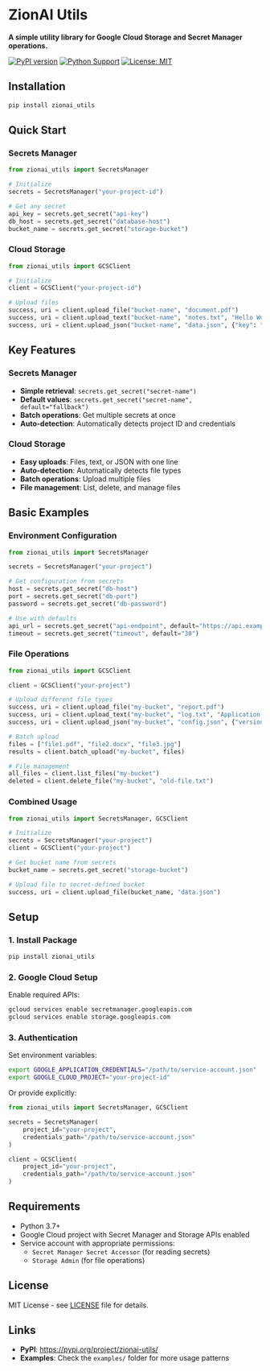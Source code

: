 # ZionAI Utils

**A simple utility library for Google Cloud Storage and Secret Manager operations.**

[![PyPI version](https://img.shields.io/pypi/v/zionai-utils.svg)](https://pypi.org/project/zionai-utils/)
[![Python Support](https://img.shields.io/pypi/pyversions/zionai-utils.svg)](https://pypi.org/project/zionai-utils/)
[![License: MIT](https://img.shields.io/badge/License-MIT-yellow.svg)](https://opensource.org/licenses/MIT)

## Installation

```bash
pip install zionai_utils
```

## Quick Start

### Secrets Manager
```python
from zionai_utils import SecretsManager

# Initialize
secrets = SecretsManager("your-project-id")

# Get any secret
api_key = secrets.get_secret("api-key")
db_host = secrets.get_secret("database-host")
bucket_name = secrets.get_secret("storage-bucket")
```

### Cloud Storage
```python
from zionai_utils import GCSClient

# Initialize
client = GCSClient("your-project-id")

# Upload files
success, uri = client.upload_file("bucket-name", "document.pdf")
success, uri = client.upload_text("bucket-name", "notes.txt", "Hello World!")
success, uri = client.upload_json("bucket-name", "data.json", {"key": "value"})
```

## Key Features

### Secrets Manager
- **Simple retrieval**: `secrets.get_secret("secret-name")`
- **Default values**: `secrets.get_secret("secret-name", default="fallback")`
- **Batch operations**: Get multiple secrets at once
- **Auto-detection**: Automatically detects project ID and credentials

### Cloud Storage
- **Easy uploads**: Files, text, or JSON with one line
- **Auto-detection**: Automatically detects file types
- **Batch operations**: Upload multiple files
- **File management**: List, delete, and manage files

## Basic Examples

### Environment Configuration
```python
from zionai_utils import SecretsManager

secrets = SecretsManager("your-project")

# Get configuration from secrets
host = secrets.get_secret("db-host")
port = secrets.get_secret("db-port")
password = secrets.get_secret("db-password")

# Use with defaults
api_url = secrets.get_secret("api-endpoint", default="https://api.example.com")
timeout = secrets.get_secret("timeout", default="30")
```

### File Operations
```python
from zionai_utils import GCSClient

client = GCSClient("your-project")

# Upload different file types
success, uri = client.upload_file("my-bucket", "report.pdf")
success, uri = client.upload_text("my-bucket", "log.txt", "Application started")
success, uri = client.upload_json("my-bucket", "config.json", {"version": "1.0"})

# Batch upload
files = ["file1.pdf", "file2.docx", "file3.jpg"]
results = client.batch_upload("my-bucket", files)

# File management
all_files = client.list_files("my-bucket")
deleted = client.delete_file("my-bucket", "old-file.txt")
```

### Combined Usage
```python
from zionai_utils import SecretsManager, GCSClient

# Initialize
secrets = SecretsManager("your-project")
client = GCSClient("your-project")

# Get bucket name from secrets
bucket_name = secrets.get_secret("storage-bucket")

# Upload file to secret-defined bucket
success, uri = client.upload_file(bucket_name, "data.json")
```

## Setup

### 1. Install Package
```bash
pip install zionai_utils
```

### 2. Google Cloud Setup
Enable required APIs:
```bash
gcloud services enable secretmanager.googleapis.com
gcloud services enable storage.googleapis.com
```

### 3. Authentication
Set environment variables:
```bash
export GOOGLE_APPLICATION_CREDENTIALS="/path/to/service-account.json"
export GOOGLE_CLOUD_PROJECT="your-project-id"
```

Or provide explicitly:
```python
from zionai_utils import SecretsManager, GCSClient

secrets = SecretsManager(
    project_id="your-project",
    credentials_path="/path/to/service-account.json"
)

client = GCSClient(
    project_id="your-project",
    credentials_path="/path/to/service-account.json"
)
```

## Requirements

- Python 3.7+
- Google Cloud project with Secret Manager and Storage APIs enabled
- Service account with appropriate permissions:
  - `Secret Manager Secret Accessor` (for reading secrets)
  - `Storage Admin` (for file operations)

## License

MIT License - see [LICENSE](LICENSE) file for details.

## Links

- **PyPI**: https://pypi.org/project/zionai-utils/
- **Examples**: Check the `examples/` folder for more usage patterns